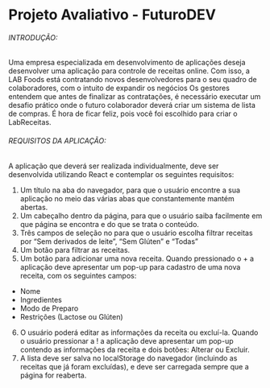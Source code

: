 # Projeto Avaliativo - FuturoDEV

###### INTRODUÇÃO:

Uma empresa especializada em desenvolvimento de aplicações deseja desenvolver uma aplicação para controle de receitas online. Com isso, a LAB Foods está contratando novos desenvolvedores para o seu quadro de colaboradores, com o intuito de expandir os negócios Os gestores entendem que antes de finalizar as contratações, é necessário executar um desafio prático onde o futuro colaborador deverá criar um sistema de lista de compras. É hora de ficar feliz, pois você foi escolhido para criar o LabReceitas.

###### REQUISITOS DA APLICAÇÃO:

A aplicação que deverá ser realizada individualmente, deve ser desenvolvida utilizando React e contemplar os seguintes requisitos: <br/>
1. Um título na aba do navegador, para que o usuário encontre a sua aplicação no meio das várias abas que constantemente mantém abertas.
2. Um cabeçalho dentro da página, para que o usuário saiba facilmente em que página se encontra e do que se trata o conteúdo.
3. Três campos de seleção no para que o usuário escolha filtrar receitas por “Sem derivados de leite”, “Sem Glúten” e “Todas”
4. Um botão para filtrar as receitas.
5. Um botão para adicionar uma nova receita. Quando pressionado o + a aplicação deve apresentar um pop-up para cadastro de uma nova receita, com os seguintes campos:
- Nome
- Ingredientes
- Modo de Preparo
- Restrições (Lactose ou Glúten)
6. O usuário poderá editar as informações da receita ou excluí-la. Quando o usuário pressionar a ! a aplicação deve apresentar um pop-up contendo as informações da receita e dois botões: Alterar ou Excluir.
7. A lista deve ser salva no localStorage do navegador (incluindo as receitas que já foram excluídas), e deve ser carregada sempre que a página for reaberta.